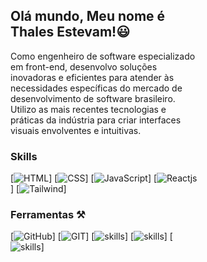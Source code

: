 

<div style="max-width: 60%" align="left">
<h2>Olá mundo, Meu nome é Thales Estevam!😃</h2>

<p>Como engenheiro de software especializado em front-end, desenvolvo soluções inovadoras e eficientes para atender às necessidades específicas do mercado de desenvolvimento de software brasileiro. Utilizo as mais recentes tecnologias e práticas da indústria para criar interfaces visuais envolventes e intuitivas.</p>


<h3>Skills</h3> 

[![HTML](https://img.shields.io/badge/HTML5-E34F26?style=for-the-badge&logo=html5&logoColor=white)]
[![CSS](https://img.shields.io/badge/CSS3-1572B6?style=for-the-badge&logo=css3&logoColor=white)]
[![JavaScript](https://img.shields.io/badge/JavaScript-F7DF1E?style=for-the-badge&logo=javavscript&logoColor=black)]
[![Reactjs](https://img.shields.io/badge/React-20232A?style=for-the-badge&logo=react&logoColor=61DAFB)]
[![Tailwind](https://img.shields.io/badge/Tailwind_CSS-38B2AC?style=for-the-badge&logo=tailwind-css&logoColor=white)]

<h3>Ferramentas ⚒️ </h3>

[![GitHub](https://img.shields.io/badge/GitHub-100000?style=for-the-badge&logo=github&logoColor=white)]
[![GIT](https://img.shields.io/badge/GIT-E44C30?style=for-the-badge&logo=git&logoColor=white)]
[![skills](https://img.shields.io/badge/Jira-0052CC?style=for-the-badge&logo=Jira&logoColor=white)]
[![skills](https://img.shields.io/badge/Slack-4A154B?style=for-the-badge&logo=slack&logoColor=white)]
[![skills](https://img.shields.io/badge/Figma-F24E1E?style=for-the-badge&logo=figma&logoColor=white)]
</div>
